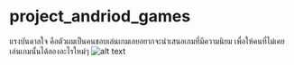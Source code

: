 # project_andriod_games
แรงบันดาลใจ คือตัวผมเป็นคนชอบเล่นเกมเลยอยากจะนำเสนอเกมที่มีความนิยม เพื่อให้คนที่ไม่เคยเล่นเกมนั้นได้ลองอะไรใหม่ๆ
![alt text](https://scontent.fbkk14-1.fna.fbcdn.net/v/t1.0-9/90022797_2656800917781836_8644394472370601984_n.jpg?_nc_cat=106&_nc_sid=730e14&_nc_ohc=-OYnsZiPmfoAX9aDdwR&_nc_ht=scontent.fbkk14-1.fna&oh=11391e04af26111bdea30a7343214d09&oe=5E997A00)
